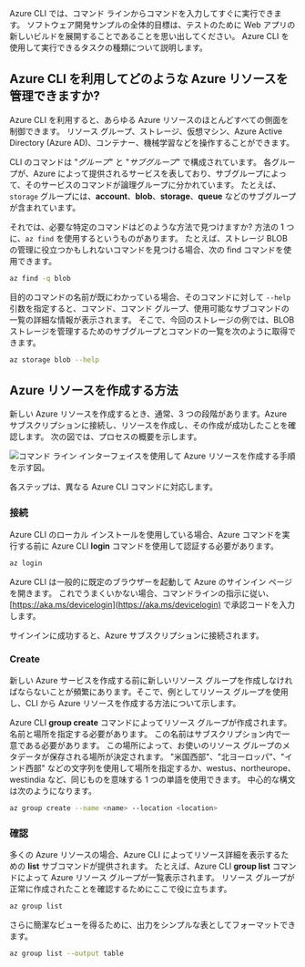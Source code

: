 Azure CLI では、コマンド ラインからコマンドを入力してすぐに実行できます。 ソフトウェア開発サンプルの全体的目標は、テストのために Web アプリの新しいビルドを展開することであることを思い出してください。 Azure CLI を使用して実行できるタスクの種類について説明します。

## <a name="what-azure-resources-can-be-managed-using-the-azure-cli"></a>Azure CLI を利用してどのような Azure リソースを管理できますか?

Azure CLI を利用すると、あらゆる Azure リソースのほとんどすべての側面を制御できます。 リソース グループ、ストレージ、仮想マシン、Azure Active Directory (Azure AD)、コンテナー、機械学習などを操作することができます。

CLI のコマンドは "_グループ_" と "_サブグループ_" で構成されています。 各グループが、Azure によって提供されるサービスを表しており、サブグループによって、そのサービスのコマンドが論理グループに分かれています。 たとえば、`storage` グループには、**account**、**blob**、**storage**、**queue** などのサブグループが含まれています。

それでは、必要な特定のコマンドはどのような方法で見つけますか? 方法の 1 つに、`az find` を使用するというものがあります。 たとえば、ストレージ BLOB の管理に役立つかもしれないコマンドを見つける場合、次の find コマンドを使用できます。

```bash
az find -q blob
```

目的のコマンドの名前が既にわかっている場合、そのコマンドに対して `--help` 引数を指定すると、コマンド、コマンド グループ、使用可能なサブコマンドの一覧の詳細な情報が表示されます。 そこで、今回のストレージの例では、BLOB ストレージを管理するためのサブグループとコマンドの一覧を次のように取得できます。

```bash
az storage blob --help
```

## <a name="how-to-create-an-azure-resource"></a>Azure リソースを作成する方法

新しい Azure リソースを作成するとき、通常、3 つの段階があります。Azure サブスクリプションに接続し、リソースを作成し、その作成が成功したことを確認します。 次の図では、プロセスの概要を示します。

![コマンド ライン インターフェイスを使用して Azure リソースを作成する手順を示す図。](../media-drafts/4-create-resources-overview.png)

各ステップは、異なる Azure CLI コマンドに対応します。

### <a name="connect"></a>接続

Azure CLI のローカル インストールを使用している場合、Azure コマンドを実行する前に Azure CLI **login** コマンドを使用して認証する必要があります。 

```bash
az login
```

Azure CLI は一般的に既定のブラウザーを起動して Azure のサインイン ページを開きます。 これでうまくいかない場合、コマンドラインの指示に従い、[https://aka.ms/devicelogin](https://aka.ms/devicelogin) で承認コードを入力します。

サインインに成功すると、Azure サブスクリプションに接続されます。 

### <a name="create"></a>Create

新しい Azure サービスを作成する前に新しいリソース グループを作成しなければならないことが頻繁にあります。そこで、例としてリソース グループを使用し、CLI から Azure リソースを作成する方法について示します。

Azure CLI **group create** コマンドによってリソース グループが作成されます。 名前と場所を指定する必要があります。 この名前はサブスクリプション内で一意である必要があります。 この場所によって、お使いのリソース グループのメタデータが保存される場所が決定されます。 "米国西部"、"北ヨーロッパ"、"インド西部" などの文字列を使用して場所を指定するか、westus、northeurope、westindia など、同じものを意味する 1 つの単語を使用できます。 中心的な構文は次のようになります。

```bash
az group create --name <name> --location <location>
```

### <a name="verify"></a>確認

多くの Azure リソースの場合、Azure CLI によってリソース詳細を表示するための **list** サブコマンドが提供されます。 たとえば、Azure CLI **group list** コマンドによって Azure リソース グループが一覧表示されます。 リソース グループが正常に作成されたことを確認するためにここで役に立ちます。

```bash
az group list
```

さらに簡潔なビューを得るために、出力をシンプルな表としてフォーマットできます。

```bash
az group list --output table
```
